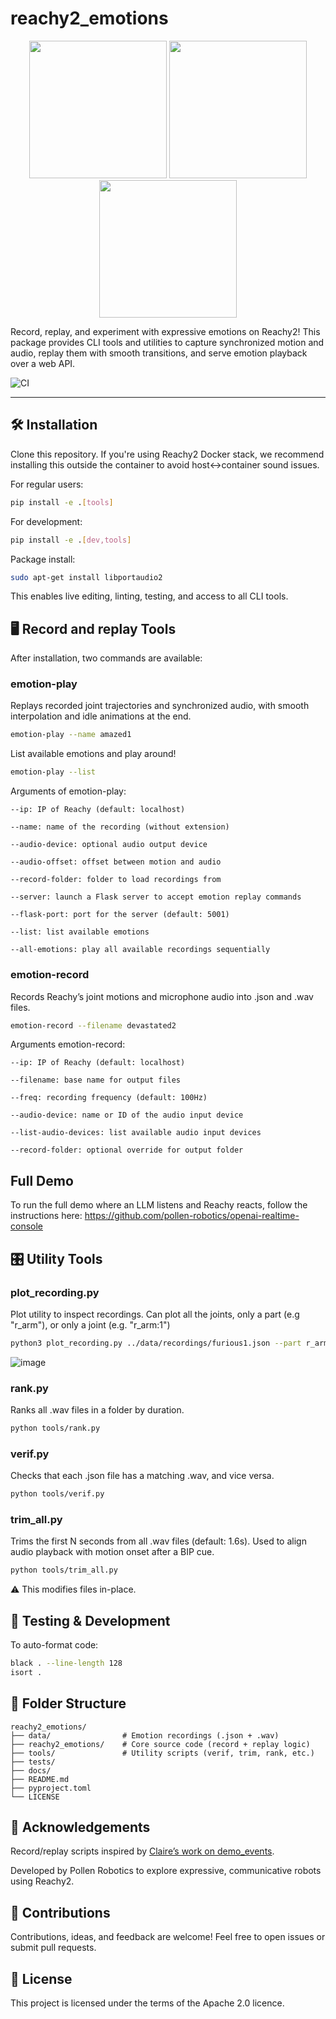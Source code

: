 # reachy2_emotions

<div align="center">
  <img src="docs/gifs/accueillant1-pink-small.gif" width="220"/>
  <img src="docs/gifs/gene1-deepblue-small.gif" width="220"/>
  <img src="docs/gifs/perdu1-yellow-small.gif" width="220"/>
</div>

Record, replay, and experiment with expressive emotions on Reachy2!
This package provides CLI tools and utilities to capture synchronized motion and audio, replay them with smooth transitions, and serve emotion playback over a web API.

![CI](https://github.com/pollen-robotics/reachy2_emotions/actions/workflows/lint.yml/badge.svg)


---


## 🛠 Installation

Clone this repository. If you're using Reachy2 Docker stack, we recommend installing this outside the container to avoid host<->container sound issues.

For regular users:

```bash
pip install -e .[tools]
```

For development:
```bash
pip install -e .[dev,tools]
```

Package install:
```bash
sudo apt-get install libportaudio2
```


This enables live editing, linting, testing, and access to all CLI tools.


## 🖥 Record and replay Tools

After installation, two commands are available:


### emotion-play

Replays recorded joint trajectories and synchronized audio, with smooth interpolation and idle animations at the end.

```bash
emotion-play --name amazed1
```

List available emotions and play around!

```bash
emotion-play --list
```

Arguments of emotion-play:

    --ip: IP of Reachy (default: localhost)

    --name: name of the recording (without extension)

    --audio-device: optional audio output device

    --audio-offset: offset between motion and audio

    --record-folder: folder to load recordings from

    --server: launch a Flask server to accept emotion replay commands

    --flask-port: port for the server (default: 5001)

    --list: list available emotions

    --all-emotions: play all available recordings sequentially

### emotion-record

Records Reachy’s joint motions and microphone audio into .json and .wav files.
```bash
emotion-record --filename devastated2
```

Arguments emotion-record:

    --ip: IP of Reachy (default: localhost)

    --filename: base name for output files

    --freq: recording frequency (default: 100Hz)

    --audio-device: name or ID of the audio input device

    --list-audio-devices: list available audio input devices

    --record-folder: optional override for output folder

## Full Demo
To run the full demo where an LLM listens and Reachy reacts, follow the instructions here:
https://github.com/pollen-robotics/openai-realtime-console

## 🎛 Utility Tools
### plot_recording.py
Plot utility to inspect recordings. Can plot all the joints, only a part (e.g "r_arm"), or only a joint (e.g. "r_arm:1")
```bash
python3 plot_recording.py ../data/recordings/furious1.json --part r_arm
```
![image](docs/plot_example1.jpeg)

### rank.py

Ranks all .wav files in a folder by duration.
```bash
python tools/rank.py
```

### verif.py

Checks that each .json file has a matching .wav, and vice versa.
```bash
python tools/verif.py
```

### trim_all.py

Trims the first N seconds from all .wav files (default: 1.6s).
Used to align audio playback with motion onset after a BIP cue.
```bash
python tools/trim_all.py
```

⚠️ This modifies files in-place.

## 🧪 Testing & Development

To auto-format code:
```bash
black . --line-length 128
isort .
```

## 📁 Folder Structure
```
reachy2_emotions/
├── data/                # Emotion recordings (.json + .wav)
├── reachy2_emotions/    # Core source code (record + replay logic)
├── tools/               # Utility scripts (verif, trim, rank, etc.)
├── tests/
├── docs/
├── README.md
├── pyproject.toml
└── LICENSE
```
## 🧬 Acknowledgements

Record/replay scripts inspired by [Claire’s work on demo_events](https://github.com/pollen-robotics/demo_events/tree/main).

Developed by Pollen Robotics to explore expressive, communicative robots using Reachy2.

## 📢 Contributions

Contributions, ideas, and feedback are welcome!
Feel free to open issues or submit pull requests.

## 🧾 License

This project is licensed under the terms of the Apache 2.0 licence.
